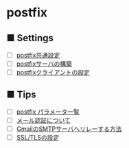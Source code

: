 # postfix

## ■ Settings
- [ ] [postfix共通設定](https://github.com/thetaru/memorandum/tree/master/OS/Linux/CentOS8/postfix/postfix_common)
- [ ] [postfixサーバの構築](https://github.com/thetaru/memorandum/tree/master/OS/Linux/CentOS8/postfix/postfix_server)
- [ ] [postfixクライアントの設定](https://github.com/thetaru/memorandum/tree/master/OS/Linux/CentOS8/postfix/postfix_client)
## ■ Tips
- [ ] [postfix パラメータ一覧](https://github.com/thetaru/memorandum/tree/master/OS/Linux/CentOS8/postfix/postfix_summary)
- [ ] [メール認証について](https://github.com/thetaru/memorandum/tree/master/OS/Linux/CentOS8/postfix/mail_auth)
- [ ] [GmailのSMTPサーバへリレーする方法]()
- [ ] [SSL/TLSの設定]()
